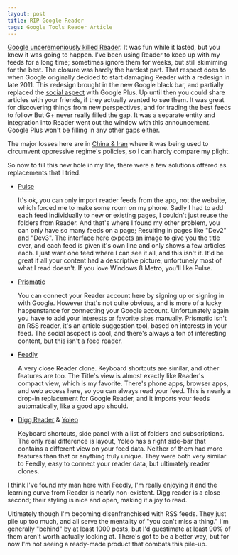 ```yaml
---
layout: post
title: RIP Google Reader
tags: Google Tools Reader Article
---
```


[Google unceremoniously killed Reader](http://googleblog.blogspot.com/2013/03/a-second-spring-of-cleaning.html). 
It was fun while it lasted, but you knew it was going to happen. 
I've been using Reader to keep up with my feeds for a long time; sometimes ignore them for weeks, but still skimiming for the best. 
The closure was hardly the hardest part. 
That respect does to when Google originally decided to start damaging Reader with a redesign in late 2011. 
This redesign brought in the new Google black bar, and partially replaced the [social aspect](http://www.buzzfeed.com/robf4/googles-lost-social-network) with Google Plus. 
Up until then you could share articles with your friends, if they actually wanted to see them.
It was great for discovering things from new perspectives, and for trading the best feeds to follow But G+ never really filled the gap. 
It was a separate entity and integration into Reader went out the window with this announcement.
Google Plus won't be filling in any other gaps either.

The major losses here are in [China &amp; Iran](http://www.techdirt.com/articles/20130314/08462522321/unintended-consequences-google-reader-shutdown-losing-key-tool-to-get-around-censored-internet-iran-china.shtml)
where it was being used to circumvent oppressive regime's policies, so I can hardly compare my plight.

So now to fill this new hole in my life, there were a few solutions offered as replacements that I tried.

* [Pulse](http://pulse.me)

   It's ok, you can only import reader feeds from the app, not the website, which forced me to make some room on my phone. 
   Sadly I had to add each feed individually to new or existing pages, I couldn't just reuse the folders from Reader.
   And that's where I found my other problem, you can only have so many feeds on a page; Resulting in pages like "Dev2" and "Dev3".
   The interface here expects an image to give you the title over, and each feed is given it's own line and only shows a few articles each. 
   I just want one feed where I can see it all, and this isn't it. 
   It'd be great if all your content had a descriptive picture, unfortunely most of what I read doesn't.
   If you love Windows 8 Metro, you'll like Pulse.
* [Prismatic](http://getprismatic.com)

   You can connect your Reader account here by signing up or signing in with Google.
   However that's not quite obvious, and is more of a lucky happenstance for connecting your Google account.
   Unfortunately again you have to add your interests or favorite sites manually.
   Prismatic isn't an RSS reader, it's an article suggestion tool, based on interests in your feed. 
   The social ascpect is cool, and there's always a ton of interesting content, but this isn't a feed reader.
* [Feedly](http://www.feedly.com/)

   A very close Reader clone. Keyboard shortcuts are similar, and other features are too.
   The Title's view is almost exactly like Reader's compact view, which is my favorite.
   There's phone apps, browser apps, and web access here, so you can always read your feed.
   This is nearly a drop-in replacement for Google Reader, and it imports your feeds automatically, like a good app should.
* [Digg Reader](https://digg.com/reader/) &amp; [Yoleo](http://yoleoreader.com/)

   Keyboard shortcuts, side panel with a list of folders and subscriptions. The only real difference is layout, Yoleo has a right side-bar that contains a different view on your feed data.
   Neither of them had more features than that or anything truly unique. They were both very similar to Feedly, easy to connect your reader data, but ultimately reader clones.


I think I've found my man here with Feedly, I'm really enjoying it and the learning curve from Reader is nearly non-existent.
Digg reader is a close second; their styling is nice and open, making it a joy to read. 

Ultimately though I'm becoming disenfranchised with RSS feeds.
They just pile up too much, and all serve the mentality of "you can't miss a thing." 
I'm generally "behind" by at least 1000 posts, but I'd guestimate at least 90% of them aren't worth actually looking at.
There's got to be a better way, but for now I'm not seeing a ready-made product that combats this pile-up.
